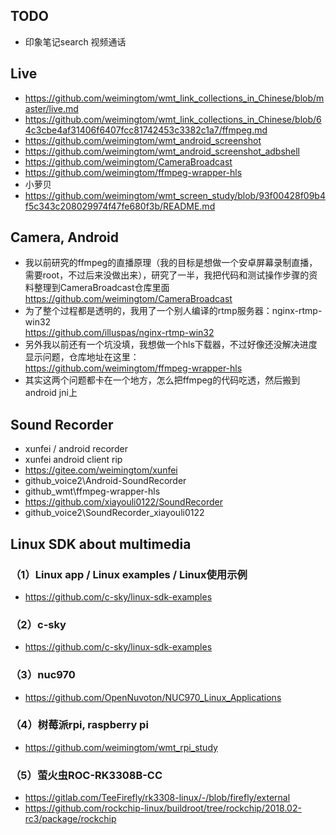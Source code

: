 ## TODO
* 印象笔记search 视频通话  

## Live  
* https://github.com/weimingtom/wmt_link_collections_in_Chinese/blob/master/live.md
* https://github.com/weimingtom/wmt_link_collections_in_Chinese/blob/64c3cbe4af31406f6407fcc81742453c3382c1a7/ffmpeg.md
* https://github.com/weimingtom/wmt_android_screenshot
* https://github.com/weimingtom/wmt_android_screenshot_adbshell
* https://github.com/weimingtom/CameraBroadcast
* https://github.com/weimingtom/ffmpeg-wrapper-hls
* 小萝贝
* https://github.com/weimingtom/wmt_screen_study/blob/93f00428f09b4f5c343c208029974f47fe680f3b/README.md

## Camera, Android    
* 我以前研究的ffmpeg的直播原理（我的目标是想做一个安卓屏幕录制直播，需要root，不过后来没做出来），研究了一半，我把代码和测试操作步骤的资料整理到CameraBroadcast仓库里面  
https://github.com/weimingtom/CameraBroadcast  
* 为了整个过程都是透明的，我用了一个别人编译的rtmp服务器：nginx-rtmp-win32  
https://github.com/illuspas/nginx-rtmp-win32  
* 另外我以前还有一个坑没填，我想做一个hls下载器，不过好像还没解决进度显示问题，仓库地址在这里：  
https://github.com/weimingtom/ffmpeg-wrapper-hls  
* 其实这两个问题都卡在一个地方，怎么把ffmpeg的代码吃透，然后搬到android jni上  

## Sound Recorder  
* xunfei / android recorder  
* xunfei android client rip  
* https://gitee.com/weimingtom/xunfei  
* github_voice2\Android-SoundRecorder  
* github_wmt\ffmpeg-wrapper-hls  
* https://github.com/xiayouli0122/SoundRecorder  
* github_voice2\SoundRecorder_xiayouli0122  

## Linux SDK about multimedia    
### （1）Linux app / Linux examples / Linux使用示例  
* https://github.com/c-sky/linux-sdk-examples    
### （2）c-sky  
* https://github.com/c-sky/linux-sdk-examples  
### （3）nuc970    
* https://github.com/OpenNuvoton/NUC970_Linux_Applications  
### （4）树莓派rpi, raspberry pi  
* https://github.com/weimingtom/wmt_rpi_study  
### （5）萤火虫ROC-RK3308B-CC  
* https://gitlab.com/TeeFirefly/rk3308-linux/-/blob/firefly/external  
* https://github.com/rockchip-linux/buildroot/tree/rockchip/2018.02-rc3/package/rockchip  
